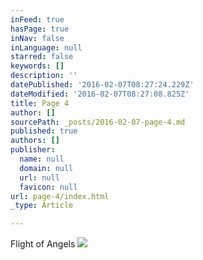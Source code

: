 ```yaml
---
inFeed: true
hasPage: true
inNav: false
inLanguage: null
starred: false
keywords: []
description: ''
datePublished: '2016-02-07T08:27:24.229Z'
dateModified: '2016-02-07T08:27:08.825Z'
title: Page 4
author: []
sourcePath: _posts/2016-02-07-page-4.md
published: true
authors: []
publisher:
  name: null
  domain: null
  url: null
  favicon: null
url: page-4/index.html
_type: Article

---
```

Flight of Angels
![](https://s3-us-west-2.amazonaws.com/the-grid-img/p/140da5b1c6d1e86668e38f30ea336d60a246546d.png)